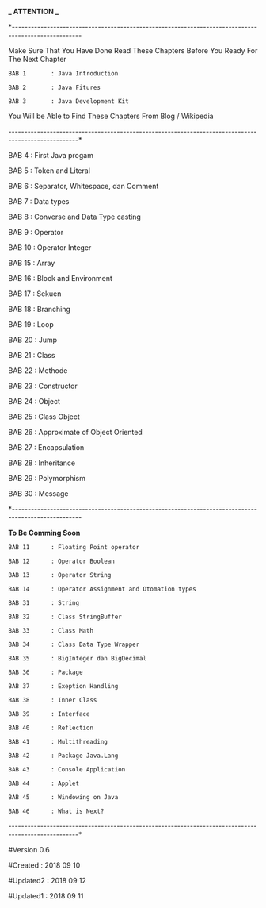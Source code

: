 <!--

		C O N T E N T S

							-->



**_ ATTENTION _**

*----------------------------------------------------------------------------------------------------

Make Sure That You Have Done Read These Chapters Before You Ready For The Next Chapter

	BAB 1 		: Java Introduction

	BAB 2		: Java Fitures

	BAB 3 		: Java Development Kit

You Will be Able to Find These Chapters From Blog / Wikipedia

----------------------------------------------------------------------------------------------------*







BAB 4		: First Java progam 

BAB 5		: Token and Literal 

BAB 6 		: Separator, Whitespace, dan Comment 

BAB 7		: Data types 

BAB 8		: Converse and Data Type casting 

BAB 9		: Operator 

BAB 10		: Operator Integer 

BAB 15		: Array 

BAB 16		: Block and Environment 

BAB 17		: Sekuen 

BAB 18		: Branching 

BAB 19		: Loop 

BAB 20		: Jump 

BAB 21		: Class 

BAB 22		: Methode 

BAB 23 		: Constructor 

BAB 24		: Object 

BAB 25		: Class Object 

BAB 26 		: Approximate of Object Oriented 

BAB 27		: Encapsulation 

BAB 28		: Inheritance 

BAB 29		: Polymorphism 

BAB 30		: Message 

	





*----------------------------------------------------------------------------------------------------

**To Be Comming Soon**

	BAB 11		: Floating Point operator

	BAB 12		: Operator Boolean

	BAB 13		: Operator String

	BAB 14		: Operator Assignment and Otomation types

	BAB 31		: String

	BAB 32		: Class StringBuffer

	BAB 33		: Class Math

	BAB 34		: Class Data Type Wrapper

	BAB 35		: BigInteger dan BigDecimal

	BAB 36		: Package

	BAB 37		: Exeption Handling

	BAB 38		: Inner Class

	BAB 39		: Interface

	BAB 40		: Reflection

	BAB 41		: Multithreading

	BAB 42		: Package Java.Lang

	BAB 43		: Console Application

	BAB 44		: Applet

	BAB 45		: Windowing on Java

	BAB 46		: What is Next?

----------------------------------------------------------------------------------------------------*







#Version 0.6

#Created	: 2018 09 10

#Updated2	: 2018 09 12

#Updated1	: 2018 09 11
